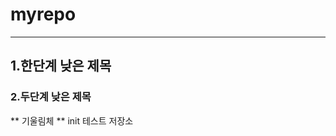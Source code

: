 # myrepo
------------------------------------
## 1.한단계 낮은 제목

### 2.두단계 낮은 제목

** 기울림체 ** init
테스트 저장소

